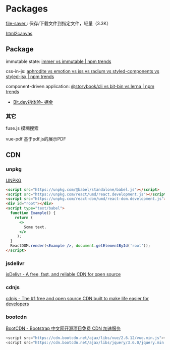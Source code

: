 # Packages

[file-saver ](https://github.com/eligrey/FileSaver.js):  保存/下载文件到指定文件，轻量（3.3K）

[html2canvas](https://github.com/niklasvh/html2canvas)

## Package

immutable state: [immer vs immutable | npm trends](https://www.npmtrends.com/immer-vs-immutable)

css-in-js: [aphrodite vs emotion vs jss vs radium vs styled-components vs styled-jsx | npm trends](https://www.npmtrends.com/aphrodite-vs-emotion-vs-jss-vs-radium-vs-styled-components-vs-styled-jsx)

component-driven application: [@storybook/cli vs bit-bin vs lerna | npm trends](https://www.npmtrends.com/@storybook/cli-vs-bit-bin-vs-lerna)

- [Bit.dev初体验- 掘金](https://juejin.cn/post/6844903872108953607)

### 其它

fuse.js 模糊搜索

vue-pdf 基于pdf.js的展示PDF

## CDN

### unpkg

[UNPKG](https://unpkg.com/)

```html
<script src="https://unpkg.com/@babel/standalone/babel.js"></script>
<script src="https://unpkg.com/react/umd/react.development.js"></script>
<script src="https://unpkg.com/react-dom/umd/react-dom.development.js"></script>
<div id="root"></div>
<script type="text/babel">
  function Example() {
    return (
      <>
        Some text.
      </>
     );
  }
  ReactDOM.render(<Example />, document.getElementById('root'));
</script>
```

### jsdelivr

[jsDelivr - A free, fast, and reliable CDN for open source](https://www.jsdelivr.com/)

### cdnjs

[cdnjs - The #1 free and open source CDN built to make life easier for developers](https://cdnjs.com/)

### bootcdn

[BootCDN - Bootstrap 中文网开源项目免费 CDN 加速服务](https://www.bootcdn.cn/)

```js
<script src="https://cdn.bootcdn.net/ajax/libs/vue/2.6.12/vue.min.js"></script>
<script src="https://cdn.bootcdn.net/ajax/libs/jquery/3.6.0/jquery.min.js"></script>
```
